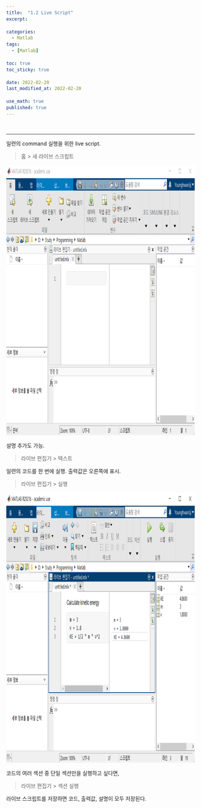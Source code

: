 ```yaml
---
title:  "1.2 Live Script"
excerpt: 

categories:
  - Matlab
tags:
  - [Matlab]

toc: true
toc_sticky: true
 
date: 2022-02-20
last_modified_at: 2022-02-20

use_math: true
published: true
---
```


<br>

***

일련의 command 실행을 위한 live script.

> 홈 > 새 라이브 스크립트

<p align="center"><img src="/assets/image/matlab/LiveScript.png" width="1080px" height="720px" title="LiveScript" alt="LiveScript"><br/></p>

설명 추가도 가능.

> 라이브 편집기 > 텍스트

일련의 코드를 한 번에 실행. 출력값은 오른쪽에 표시.

> 라이브 편집기 > 실행

<p align="center"><img src="/assets/image/matlab/LiveScript(2).png" width="1080px" height="720px" title="LiveScript2" alt="LiveScript2"><br/></p>

코드의 여러 섹션 중 단일 섹션만을 실행하고 싶다면,

> 라이브 편집기 > 섹션 실행

라이브 스크립트를 저장하면 코드, 출력값, 설명이 모두 저장된다.